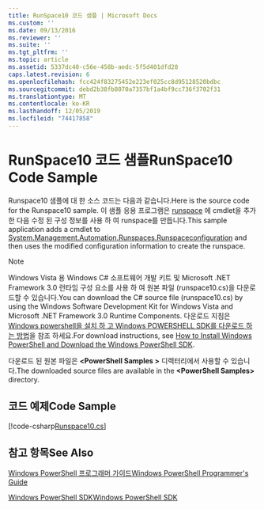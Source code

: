 ```yaml
---
title: RunSpace10 코드 샘플 | Microsoft Docs
ms.custom: ''
ms.date: 09/13/2016
ms.reviewer: ''
ms.suite: ''
ms.tgt_pltfrm: ''
ms.topic: article
ms.assetid: 5337dc40-c56e-458b-aedc-5f5d401dfd28
caps.latest.revision: 6
ms.openlocfilehash: fcc424f83275452e223ef025cc8d95128520bdbc
ms.sourcegitcommit: debd2b38fb8070a7357bf1a4bf9cc736f3702f31
ms.translationtype: MT
ms.contentlocale: ko-KR
ms.lasthandoff: 12/05/2019
ms.locfileid: "74417858"
---
```

# <a name="runspace10-code-sample"></a><span data-ttu-id="c1406-102">RunSpace10 코드 샘플</span><span class="sxs-lookup"><span data-stu-id="c1406-102">RunSpace10 Code Sample</span></span>

<span data-ttu-id="c1406-103">Runspace10 샘플에 대 한 소스 코드는 다음과 같습니다.</span><span class="sxs-lookup"><span data-stu-id="c1406-103">Here is the source code for the Runspace10 sample.</span></span> <span data-ttu-id="c1406-104">이 샘플 응용 프로그램은 [runspace](/dotnet/api/System.Management.Automation.Runspaces.RunspaceConfiguration) 에 cmdlet을 추가한 다음 수정 된 구성 정보를 사용 하 여 runspace를 만듭니다.</span><span class="sxs-lookup"><span data-stu-id="c1406-104">This sample application adds a cmdlet to [System.Management.Automation.Runspaces.Runspaceconfiguration](/dotnet/api/System.Management.Automation.Runspaces.RunspaceConfiguration) and then uses the modified configuration information to create the runspace.</span></span>

> [!NOTE]
> <span data-ttu-id="c1406-105">Windows Vista 용 Windows C# 소프트웨어 개발 키트 및 Microsoft .NET Framework 3.0 런타임 구성 요소를 사용 하 여 원본 파일 (runspace10.cs)을 다운로드할 수 있습니다.</span><span class="sxs-lookup"><span data-stu-id="c1406-105">You can download the C# source file (runspace10.cs) by using the Windows Software Development Kit for Windows Vista and Microsoft .NET Framework 3.0 Runtime Components.</span></span> <span data-ttu-id="c1406-106">다운로드 지침은 [Windows powershell을 설치 하 고 Windows POWERSHELL SDK를 다운로드 하는 방법](/powershell/scripting/developer/installing-the-windows-powershell-sdk)을 참조 하세요.</span><span class="sxs-lookup"><span data-stu-id="c1406-106">For download instructions, see [How to Install Windows PowerShell and Download the Windows PowerShell SDK](/powershell/scripting/developer/installing-the-windows-powershell-sdk).</span></span>
>
> <span data-ttu-id="c1406-107">다운로드 된 원본 파일은 **\<PowerShell Samples >** 디렉터리에서 사용할 수 있습니다.</span><span class="sxs-lookup"><span data-stu-id="c1406-107">The downloaded source files are available in the **\<PowerShell Samples>** directory.</span></span>

## <a name="code-sample"></a><span data-ttu-id="c1406-108">코드 예제</span><span class="sxs-lookup"><span data-stu-id="c1406-108">Code Sample</span></span>

[!code-csharp[Runspace10.cs](../../../../powershell-sdk-samples/SDK-2.0/csharp/Runspace10/Runspace10.cs#L11-L118 "Runspace10.cs")]

## <a name="see-also"></a><span data-ttu-id="c1406-109">참고 항목</span><span class="sxs-lookup"><span data-stu-id="c1406-109">See Also</span></span>

[<span data-ttu-id="c1406-110">Windows PowerShell 프로그래머 가이드</span><span class="sxs-lookup"><span data-stu-id="c1406-110">Windows PowerShell Programmer's Guide</span></span>](./windows-powershell-programmer-s-guide.md)

[<span data-ttu-id="c1406-111">Windows PowerShell SDK</span><span class="sxs-lookup"><span data-stu-id="c1406-111">Windows PowerShell SDK</span></span>](../windows-powershell-reference.md)
